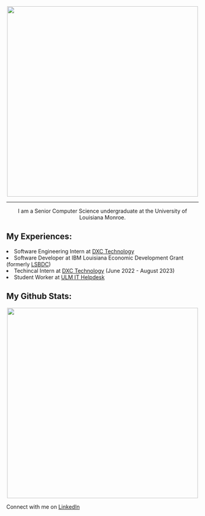 <div id = "header" align = "center">
  <img src = "https://media.giphy.com/media/s63Jzew1dfO3j6nndV/giphy.gif" width = "500" style = "padding: 0px"/>
  <hr>
  <p> I am a Senior Computer Science undergraduate at the University of Louisiana Monroe. </p>
</div>

## My Experiences:
<div>
    <li>
      Software Engineering Intern at <a href="https://dxc.com/us/en">DXC Technology</a>
    </li>
    <li> Software Developer at IBM Louisiana Economic Development Grant (formerly <a href="https://www.louisianasbdc.org/">LSBDC</a>) 
    </li>
    <li>Techincal Intern at <a href="https://dxc.com/us/en">DXC Technology</a> (June 2022 - August 2023)</li>
    <li> Student Worker at <a href = "https://www.ulm.edu/it/helpdesk/">ULM IT Helpdesk</a></li>
  
</div>

## My Github Stats:
<div align = "center">
  <img src = "https://github-readme-stats.vercel.app/api/top-langs/?username=paudelpr1&langs_count=4&layout=compact" width = "500" />
</div>

<div>
  <p>Connect with me on <a href = "https://www.linkedin.com/in/prasansha-paudel/">LinkedIn</a></p>
</div>



<!--
**paudelpr1/paudelpr1** is a ✨ _special_ ✨ repository because its `README.md` (this file) appears on your GitHub profile.

Here are some ideas to get you started:

- 🔭 I’m currently working on ...
- 🌱 I’m currently learning ...
- 👯 I’m looking to collaborate on ...
- 🤔 I’m looking for help with ...
- 💬 Ask me about ...
- 📫 How to reach me: ...
- 😄 Pronouns: ...
- ⚡ Fun fact: ...
-->

